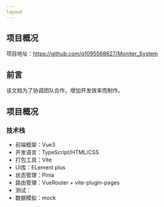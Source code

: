 ```yaml
---
layout
---
```



## 项目概况

项目地址：https://github.com/q1095568627/Moniter_System


## 前言

该文档为了协调团队合作，增加开发效率而制作。


## 项目概况

### 技术栈

- 前端框架：Vue3
- 开发语言：TypeScript/HTML/CSS
- 打包工具：Vite
- UI库：ELement plus
- 状态管理：Pinia
- 路由管理：VueRouter + vite-plugin-pages
- 测试：
- 数据模拟：mock

